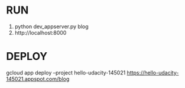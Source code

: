 RUN
===========
1. python dev_appserver.py blog
2. http://localhost:8000

DEPLOY
==============
gcloud app deploy –project hello-udacity-145021
https://hello-udacity-145021.appspot.com/blog
  